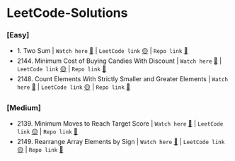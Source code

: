 # LeetCode-Solutions

<h3>[Easy]</h3>
<ul>
  <li>1. Two Sum  |  <code>Watch here</code> <a href="https://www.youtube.com/watch?v=xfrMupld-eQ">🔴</a>  |  <code>LeetCode link</code> <a href="https://leetcode.com/problems/two-sum/">🟡</a> | <code>Repo link</code> <a href = "https://github.com/Novice-JS/LeetCode-Solutions/blob/main/easy/1-TwoSum.js">🔵</a></li>
  <li>2144. Minimum Cost of Buying Candies With Discount  |  <code>Watch here</code> <a href="https://youtu.be/tq50lXY171E">🔴</a>  |  <code>LeetCode link</code> <a href="https://leetcode.com/problems/minimum-cost-of-buying-candies-with-discount/">🟡</a>  |  <code>Repo link</code> <a href = "https://github.com/Novice-JS/LeetCode-Solutions/blob/main/easy/2144-MinimumCostOfBuyingCandiesWithDiscount.js">🔵</a></li>
  <li>2148. Count Elements With Strictly Smaller and Greater Elements  |  <code>Watch here</code> <a href="https://youtu.be/BnmmeaBCLVQ">🔴</a>  |  <code>LeetCode link</code> <a href="https://leetcode.com/problems/count-elements-with-strictly-smaller-and-greater-elements/">🟡</a> | <code>Repo link</code> <a href = "https://github.com/Novice-JS/LeetCode-Solutions/blob/main/easy/2148-CountElementsWithStrictlySmallerAndGreaterElements.js">🔵</a></li>
</ul>

<h3>[Medium]</h3>
<ul>
  <li>2139. Minimum Moves to Reach Target Score  |  <code>Watch here</code> <a href="https://www.youtube.com/watch?v=VehsFCXDd4c">🔴</a>  |  <code>LeetCode link</code> <a href="https://leetcode.com/problems/minimum-moves-to-reach-target-score/">🟡</a>  |  <code>Repo link</code> <a href = "https://github.com/Novice-JS/LeetCode-Solutions/blob/main/medium/2139-MinimumMovesToReachTargetScore.js">🔵</a></li>
  <li>2149. Rearrange Array Elements by Sign  |  <code>Watch here</code> <a href="https://youtu.be/qNJOL3p6Jmw">🔴</a>  |  <code>LeetCode link</code> <a href="https://leetcode.com/problems/rearrange-array-elements-by-sign/">🟡</a>   | <code>Repo link</code> <a href = "https://github.com/Novice-JS/LeetCode-Solutions/blob/main/medium/2149-RearrangeArrayElementsBySign.js.js">🔵</a></li>
</ul>
